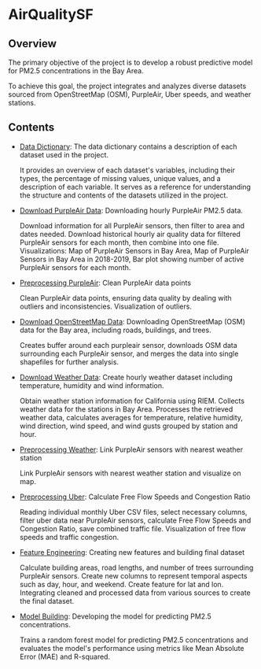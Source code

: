 # AirQualitySF

## Overview

The primary objective of the project is to develop a robust predictive model for PM2.5 concentrations in the Bay Area.

To achieve this goal, the project integrates and analyzes diverse datasets sourced from OpenStreetMap (OSM), PurpleAir, Uber speeds, and weather stations.

## Contents

-   [Data Dictionary](DataDictionary.md): The data dictionary contains a description of each dataset used in the project.

    It provides an overview of each dataset's variables, including their types, the percentage of missing values, unique values, and a description of each variable. It serves as a reference for understanding the structure and contents of the datasets utilized in the project.
    
-   [Download PurpleAir Data](DownloadPurpleAirData.md): Downloading hourly PurpleAir PM2.5 data.

    Download information for all PurpleAir sensors, then filter to area and dates needed. Download historical hourly air quality data for filtered PurpleAir sensors for each month, then combine into one file. 
    Visualizations: Map of PurpleAir Sensors in Bay Area, Map of PurpleAir Sensors in Bay Area in 2018-2019, Bar plot showing number of active PurpleAir sensors for each month.
    
-   [Preprocessing PurpleAir](PreprocessingPurpleAir.md): Clean PurpleAir data points

    Clean PurpleAir data points, ensuring data quality by dealing with outliers and inconsistencies. Visualization of outliers.

-   [Download OpenStreetMap Data](DownloadOSMData.md): Downloading OpenStreetMap (OSM) data for the Bay area, including roads, buildings, and trees.

    Creates buffer around each purpleair sensor, downloads OSM data surrounding each PurpleAir sensor, and merges the data into single shapefiles for further analysis.

-   [Download Weather Data](DownloadWeatherData.md): Create hourly weather dataset including temperature, humidity and wind information.

    Obtain weather station information for California using RIEM. Collects weather data for the stations in Bay Area. Processes the retrieved weather data, calculates averages for temperature, relative humidity, wind direction, wind speed, and wind gusts grouped by station and hour.

-   [Preprocessing Weather](PreprocessingWeather.md): Link PurpleAir sensors with nearest weather station

    Link PurpleAir sensors with nearest weather station and visualize on map.

-   [Preprocessing Uber](PreprocessingUber.md): Calculate Free Flow Speeds and Congestion Ratio

    Reading individual monthly Uber CSV files, select necessary columns, filter uber data near PurpleAir sensors, calculate Free Flow Speeds and Congestion Ratio, save combined traffic file. Visualization of free flow speeds and traffic congestion.

-   [Feature Engineering](FeatureEngineering.md): Creating new features and building final dataset

    Calculate building areas, road lengths, and number of trees surrounding PurpleAir sensors. Create new columns to represent temporal aspects such as day, hour, and weekend. Create feature for lat and lon. Integrating cleaned and processed data from various sources to create the final dataset.

-   [Model Building](ModelBuilding.md): Developing the model for predicting PM2.5 concentrations.

    Trains a random forest model for predicting PM2.5 concentrations and evaluates the model's performance using metrics like Mean Absolute Error (MAE) and R-squared.

